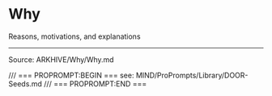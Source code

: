 # Why

Reasons, motivations, and explanations

---
Source: ARKHIVE/Why/Why.md

/// === PROPROMPT:BEGIN ===
see: MIND/ProPrompts/Library/DOOR-Seeds.md
/// === PROPROMPT:END ===
